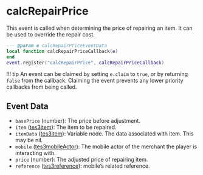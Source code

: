 # calcRepairPrice

This event is called when determining the price of repairing an item. It can be used to override the repair cost.

```lua
--- @param e calcRepairPriceEventData
local function calcRepairPriceCallback(e)
end
event.register("calcRepairPrice", calcRepairPriceCallback)
```

!!! tip
	An event can be claimed by setting `e.claim` to `true`, or by returning `false` from the callback. Claiming the event prevents any lower priority callbacks from being called.

## Event Data

* `basePrice` (number): The price before adjustment.
* `item` ([tes3item](../../types/tes3item)): The item to be repaired.
* `itemData` ([tes3item](../../types/tes3item)): Variable node. The data associated with item. This may be nil.
* `mobile` ([tes3mobileActor](../../types/tes3mobileActor)): The mobile actor of the merchant the player is interacting with.
* `price` (number): The adjusted price of repairing item.
* `reference` ([tes3reference](../../types/tes3reference)): mobile’s related reference.

